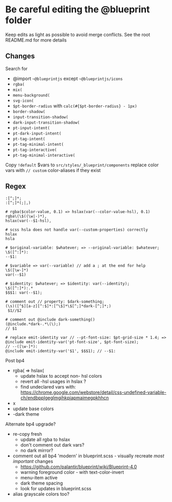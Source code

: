 # Be careful editing the @blueprint folder
Keep edits as light as possible to avoid merge conflicts. See the root README.md for more details

## Changes

Search for
- @import `~@blueprintjs` except `~@blueprintjs/icons`
- `rgba(`
- `mix(`
- `menu-background(`
- `svg-icon(`
- `$pt-border-radius` with `calc(#{$pt-border-radius} - 1px)`
- `border-shadow(`
- `input-transition-shadow(`
- `dark-input-transition-shadow(`
- `pt-input-intent(`
- `pt-dark-input-intent(`
- `pt-tag-intent(`
- `pt-tag-minimal-intent(`
- `pt-tag-interactive(`
- `pt-tag-minimal-interactive(`

Copy `!default` $vars to `src/styles/_blueprint/components`
replace color vars with `// custom` color-aliases if they exist

## Regex
```regex
:[^;]*;
:[^;]*(;|,)

# rgba($color-value, 0.1) => hslax(var(--color-value-hsl), 0.1)
rgba\(\$((\w|-)*),
hslax(var(--$1-hsl),

# scss hsla does not handle var(--custom-properties) correctly
hslax
hsla

# $original-variable: $whatever; => --original-variable: $whatever;
\$([^:]*):
--$1:

# $variable => var(--variable) // add a ; at the end for help
\$([\w-]*)
var(--$1)

# $identity: $whatever; => $identity: var(--identity);
\$([^:]*):.*
$$$1: var(--$1);

# comment out // property: $dark-something;
(\s)([^$][a-z][^:$]*:[^\$]*\$[^;]*dark-[^;]*;)
 $1//$2

# comment out @include dark-something()
(@include.*dark-.*\(\);)
// $1

# replace emit-identity var // --pt-font-size: $pt-grid-size * 1.4; => @include emit-identity-var('pt-font-size', $pt-font-size);
// --([\w-]*):
@include emit-identity-var('$1', $$$1); // --$1:

```

Post bp4
- rgba( => hslax(
  - update hslax to accept non- hsl colors
  - revert all -hsl usages in hslax ?
  - find undeclared vars with: https://chrome.google.com/webstore/detail/css-undefined-variable-ch/endbpplgeglmgihkpiapmaimegpkhhcn
- x
- update base colors
- -dark theme

Alternate bp4 upgrade?
- re-copy fresh
  - update all rgba to hslax
  - don't comment out dark vars?
  - no dark mirror?
- comment out all bp4 'modern' in blueprint.scss - visually recreate _most important_ changes
  - https://github.com/palantir/blueprint/wiki/Blueprint-4.0
  - warning foreground color - with text-color-invert
  - menu-item active
  - dark theme spacing
  - look for updates in blueprint.scss
- alias grayscale colors too?
